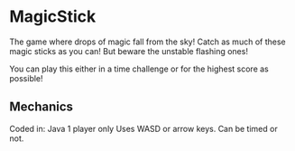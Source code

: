MagicStick
==========

The game where drops of magic fall from the sky! Catch as much of these magic sticks as you can! But beware the unstable flashing ones! 

You can play this either in a time challenge or for the highest score as possible!

Mechanics
---------

Coded in: Java
1 player only
Uses WASD or arrow keys.
Can be timed or not.
